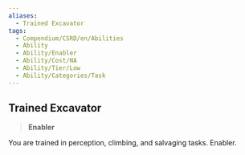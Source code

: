 ```yaml
---
aliases:
  - Trained Excavator
tags:
  - Compendium/CSRD/en/Abilities
  - Ability
  - Ability/Enabler
  - Ability/Cost/NA
  - Ability/Tier/Low
  - Ability/Categories/Task
---
```

  
    
## Trained Excavator    
>**Enabler**  
    
You are trained in perception, climbing, and salvaging tasks. Enabler.